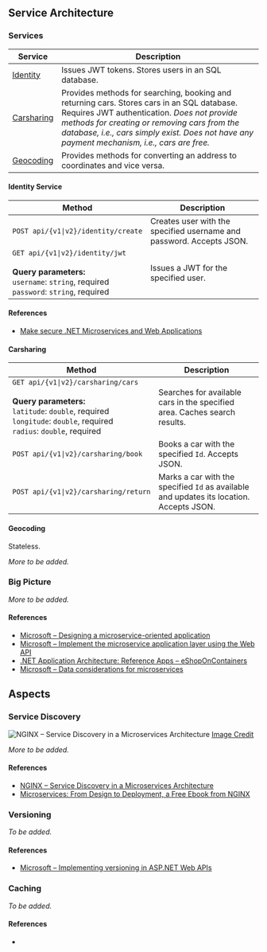 ## Service Architecture

### Services

| Service                                 | Description |
| --------------------------------------- | -------------|
| [Identity](./src/Services/Identity)     | Issues JWT tokens. Stores users in an SQL database. |
| [Carsharing](./src/Services/Carsharing) | Provides methods for searching, booking and returning cars. Stores cars in an SQL database. Requires JWT authentication. *Does not provide methods for creating or removing cars from the database, i.e., cars simply exist. Does not have any payment mechanism, i.e., cars are free.* |
| [Geocoding](./src/Services/Geocoding)   | Provides methods for converting an address to coordinates and vice versa. |

#### Identity Service

| Method                                 | Description |
| --------------------------------------- | -------------|
| <code>POST&nbsp;api/{v1&#124;v2}/identity/create</code>     | Creates user with the specified username and password. Accepts JSON. |
| <code>GET&nbsp;api/{v1&#124;v2}/identity/jwt</code> <br><br> **Query parameters:** <br> `username`: `string`, required <br> `password`: `string`, required | Issues a JWT for the specified user. |

#### References

* [Make secure .NET Microservices and Web Applications](https://docs.microsoft.com/en-us/dotnet/standard/microservices-architecture/secure-net-microservices-web-applications/)

#### Carsharing

| Method                                 | Description |
| --------------------------------------- | -------------|
| <code>GET&nbsp;api/{v1&#124;v2}/carsharing/cars</code> <br><br> **Query parameters:** <br> `latitude`: `double`, required <br> `longitude`: `double`, required <br> `radius`: `double`, required    | Searches for available cars in the specified area. Caches search results. |
| <code>POST&nbsp;api/{v1&#124;v2}/carsharing/book</code> | Books a car with the specified `Id`. Accepts JSON. |
| <code>POST&nbsp;api/{v1&#124;v2}/carsharing/return</code> | Marks a car with the specified `Id` as available and updates its location. Accepts JSON. |

#### Geocoding

Stateless.

*More to be added.*

### Big Picture

*More to be added.*

#### References
* [Microsoft – Designing a microservice-oriented application](https://docs.microsoft.com/en-us/dotnet/standard/microservices-architecture/multi-container-microservice-net-applications/microservice-application-design)
* [Microsoft – Implement the microservice application layer using the Web API](https://docs.microsoft.com/en-us/dotnet/standard/microservices-architecture/microservice-ddd-cqrs-patterns/microservice-application-layer-implementation-web-api)
* [.NET Application Architecture: Reference Apps – eShopOnContainers](https://github.com/dotnet-architecture/eShopOnContainers)
* [Microsoft – Data considerations for microservices](https://docs.microsoft.com/en-us/azure/architecture/microservices/design/data-considerations)

## Aspects

### Service Discovery

![NGINX – Service Discovery in a Microservices Architecture](https://www.nginx.com/wp-content/uploads/2016/04/Richardson-microservices-part4-3_server-side-pattern.png)
[Image Credit](https://www.nginx.com/blog/service-discovery-in-a-microservices-architecture/)

*More to be added.*

#### References
* [NGINX – Service Discovery in a Microservices Architecture](https://www.nginx.com/blog/service-discovery-in-a-microservices-architecture/)
* [Microservices: From Design to Deployment, a Free Ebook from NGINX](https://www.nginx.com/blog/microservices-from-design-to-deployment-ebook-nginx/)

### Versioning

*To be added.*

#### References
* [Microsoft – Implementing versioning in ASP.NET Web APIs](https://docs.microsoft.com/en-us/dotnet/standard/microservices-architecture/multi-container-microservice-net-applications/data-driven-crud-microservice#implementing-versioning-in-aspnet-web-apis)

### Caching

*To be added.*

#### References
*
